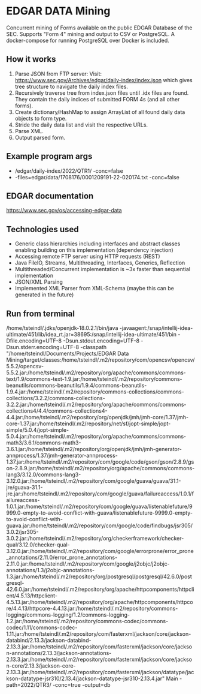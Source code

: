 # EDGAR DATA Mining
Concurrent mining of Forms available on the public EDGAR Database of the SEC. Supports "Form 4" mining and output to CSV or PostgreSQL. A docker-compose for running PostgreSQL over Docker is included.
## How it works
1. Parse JSON from FTP server: Visit: https://www.sec.gov/Archives/edgar/daily-index/index.json which gives tree structure to navigate the daily index files.
2. Recursively traverse tree from index.json files until .idx files are found. They contain the daily indices of submitted FORM 4s (and all other forms). 
3. Create dictionary/HashMap to assign ArrayList of all found daily data objects to form type.
4. Stride the daily data list and visit the respective URLs.
5. Parse XML.
6. Output parsed form. 

## Example program args
- /edgar/daily-index/2022/QTR1/ -conc=false
- -files=edgar/data/1708176/0001209191-22-020174.txt -conc=false

## EDGAR documentation
https://www.sec.gov/os/accessing-edgar-data

## Technologies used
- Generic class hierarchies including interfaces and abstract classes enabling building on this implementation (dependency injection)
- Accessing remote FTP server using HTTP requests (REST)
- Java FileIO, Streams, Multithreading, Interfaces, Generics, Reflection
- Multithreaded/Concurrent implementation is ~3x faster than sequential implementation
- JSON/XML Parsing
- Implemented XML Parser from XML-Schema (maybe this can be generated in the future)

## Run from terminal
/home/tsteindl/.jdks/openjdk-18.0.2.1/bin/java -javaagent:/snap/intellij-idea-ultimate/451/lib/idea_rt.jar=38695:/snap/intellij-idea-ultimate/451/bin -Dfile.encoding=UTF-8 -Dsun.stdout.encoding=UTF-8 -Dsun.stderr.encoding=UTF-8 -classpath "/home/tsteindl/Documents/Projects/EDGAR Data Mining/target/classes:/home/tsteindl/.m2/repository/com/opencsv/opencsv/5.5.2/opencsv-5.5.2.jar:/home/tsteindl/.m2/repository/org/apache/commons/commons-text/1.9/commons-text-1.9.jar:/home/tsteindl/.m2/repository/commons-beanutils/commons-beanutils/1.9.4/commons-beanutils-1.9.4.jar:/home/tsteindl/.m2/repository/commons-collections/commons-collections/3.2.2/commons-collections-3.2.2.jar:/home/tsteindl/.m2/repository/org/apache/commons/commons-collections4/4.4/commons-collections4-4.4.jar:/home/tsteindl/.m2/repository/org/openjdk/jmh/jmh-core/1.37/jmh-core-1.37.jar:/home/tsteindl/.m2/repository/net/sf/jopt-simple/jopt-simple/5.0.4/jopt-simple-5.0.4.jar:/home/tsteindl/.m2/repository/org/apache/commons/commons-math3/3.6.1/commons-math3-3.6.1.jar:/home/tsteindl/.m2/repository/org/openjdk/jmh/jmh-generator-annprocess/1.37/jmh-generator-annprocess-1.37.jar:/home/tsteindl/.m2/repository/com/google/code/gson/gson/2.8.9/gson-2.8.9.jar:/home/tsteindl/.m2/repository/org/apache/commons/commons-lang3/3.12.0/commons-lang3-3.12.0.jar:/home/tsteindl/.m2/repository/com/google/guava/guava/31.1-jre/guava-31.1-jre.jar:/home/tsteindl/.m2/repository/com/google/guava/failureaccess/1.0.1/failureaccess-1.0.1.jar:/home/tsteindl/.m2/repository/com/google/guava/listenablefuture/9999.0-empty-to-avoid-conflict-with-guava/listenablefuture-9999.0-empty-to-avoid-conflict-with-guava.jar:/home/tsteindl/.m2/repository/com/google/code/findbugs/jsr305/3.0.2/jsr305-3.0.2.jar:/home/tsteindl/.m2/repository/org/checkerframework/checker-qual/3.12.0/checker-qual-3.12.0.jar:/home/tsteindl/.m2/repository/com/google/errorprone/error_prone_annotations/2.11.0/error_prone_annotations-2.11.0.jar:/home/tsteindl/.m2/repository/com/google/j2objc/j2objc-annotations/1.3/j2objc-annotations-1.3.jar:/home/tsteindl/.m2/repository/org/postgresql/postgresql/42.6.0/postgresql-42.6.0.jar:/home/tsteindl/.m2/repository/org/apache/httpcomponents/httpclient/4.5.13/httpclient-4.5.13.jar:/home/tsteindl/.m2/repository/org/apache/httpcomponents/httpcore/4.4.13/httpcore-4.4.13.jar:/home/tsteindl/.m2/repository/commons-logging/commons-logging/1.2/commons-logging-1.2.jar:/home/tsteindl/.m2/repository/commons-codec/commons-codec/1.11/commons-codec-1.11.jar:/home/tsteindl/.m2/repository/com/fasterxml/jackson/core/jackson-databind/2.13.3/jackson-databind-2.13.3.jar:/home/tsteindl/.m2/repository/com/fasterxml/jackson/core/jackson-annotations/2.13.3/jackson-annotations-2.13.3.jar:/home/tsteindl/.m2/repository/com/fasterxml/jackson/core/jackson-core/2.13.3/jackson-core-2.13.3.jar:/home/tsteindl/.m2/repository/com/fasterxml/jackson/datatype/jackson-datatype-jsr310/2.13.4/jackson-datatype-jsr310-2.13.4.jar" Main -path=2022/QTR3/ -conc=true -output=db

